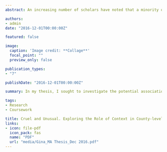 ```yaml
---
abstract: An increasing number of scholars have noted that a minority of counties in the U.S. are responsible for the majority of death penalty usage since 1976. This highly concentrated application of capital punishment raises concerns about the unequal and arbitrary application of the law. The existing literature does little to systematically explore the potential influence of context on death penalty usage. Hence, this study aims to fill in gaps in the research by investigating the potential impact of contextual factors on death penalty usage from 2012 to 2014 in counties across all death penalty states as well as within nine selected states. Bivariate correlation and two forms of multivariate regression analysis were used to examine the potential impact of factors such as a county’s racial composition, level of political conservatism, education, religiosity as well as economic disadvantage. The results of this study contribute to the growing knowledge as to what and how contextual factors drive the disparate application of the death penalty in a minority of counties.

authors:
- admin
date: "2016-12-01T00:00:00Z"

featured: false

image:
  caption: 'Image credit: **Collage**'
  focal_point: ""
  preview_only: false

publication_types:
- "7"

publishDate: "2016-12-01T00:00:00Z"

summary: In my thesis, I sought to investigate the potential association of contextual factors such as racial composition, level of political conservatism, religiosity etc. on county-level death penalty usage from 2012 to 2014. 

tags:
- Research
- Coursework

title: Cruel and Unusual. Exploring the Role of Context in County-level Disparities in Death Penalty Usage
links:
- icon: file-pdf
  icon_pack: fas
  name: "PDF"
  url: "media/Gina_MA Thesis_Dec 2016.pdf"
---
```

